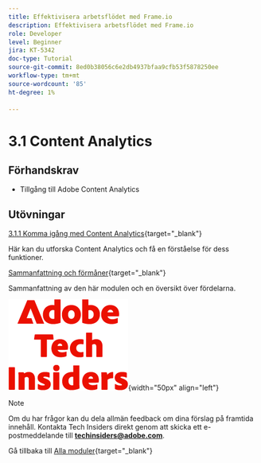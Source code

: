 ```yaml
---
title: Effektivisera arbetsflödet med Frame.io
description: Effektivisera arbetsflödet med Frame.io
role: Developer
level: Beginner
jira: KT-5342
doc-type: Tutorial
source-git-commit: 8ed0b38056c6e2db4937bfaa9cfb53f5878250ee
workflow-type: tm+mt
source-wordcount: '85'
ht-degree: 1%

---
```


# 3.1 Content Analytics

## Förhandskrav

- Tillgång till Adobe Content Analytics

## Utövningar

[3.1.1 Komma igång med Content Analytics](./ex1.md){target="_blank"}

Här kan du utforska Content Analytics och få en förståelse för dess funktioner.

[Sammanfattning och förmåner](./summary.md){target="_blank"}

Sammanfattning av den här modulen och en översikt över fördelarna.

![Tech Insiders](./../../../../assets/images/techinsiders.png){width="50px" align="left"}

>[!NOTE]
>
>Om du har frågor kan du dela allmän feedback om dina förslag på framtida innehåll. Kontakta Tech Insiders direkt genom att skicka ett e-postmeddelande till **techinsiders@adobe.com**.

Gå tillbaka till [Alla moduler](./../../../../overview.md){target="_blank"}
